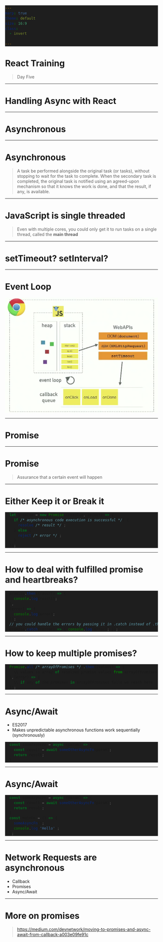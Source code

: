 ```yaml
---
marp: true
theme: default
size: 16:9
class:
  - invert

---
```


<style>
  pre {
    background: #1E1E1E !important;
  }
</style>

# **React** Training
 > Day Five

---

# Handling **Async** with React

---

# A**synchronous**

---

# Asynchronous
> A task be performed alongside the original task (or tasks), without stopping to wait for the task to complete. When the secondary task is completed, the original task is notified using an agreed-upon mechanism so that it knows the work is done, and that the result, if any, is available.

---

# JavaScript is **single** threaded
> Even with multiple cores, you could only get it to run tasks on a single thread, called the **main thread**

---

# setTimeout? setInterval?

---

# Event Loop

![bg right w:600](./img/eventLoop.png)

---

# Promise

---

# Promise
> Assurance that a certain event will happen

---

# Either **Keep** it or **Break** it

```js
  let promise = new Promise((resolve, reject) => {
    if(/* asynchronous code execution is successful */) {
      resolve(/* result */);
    } else {
      reject(/* error */);
    }
  });
```

---

# How to deal with fulfilled promise and heartbreaks?

```js
  promise.then((result) => {
    console.log(result);
  },
  (error) => {
    console.log(error);
  });
  // you could handle the errors by passing it in .catch instead of .then as well
  promise.catch((error) => { console.log(error); }); 
```

---

# How to keep multiple promises?

```js
  Promise.all(/* arrayOfPromises */).then((values) => {
    \\ values is array of resolved promise values from arrayOfPromises
  },(error) => {
    \\ if any of the promises in arrayOfPromises fails we reach here
  });
```

---

# Async/Await

* ES2017
* Makes unpredictable asynchronous functions work sequentially (synchronously)

```js
  const someAsyncFn = async (param) => {
    const result = await someOtherAsyncFn(param);
    return result;
  }
```

---

# Async/Await

```js
  const someAsyncFn = async (param) => {
    const result = await someOtherAsyncFn(param);
    return result;
  }
  const mainFn = () => {
    someAsyncFn();
    console.log('Hello');
  };

```

---

# Network Requests are asynchronous
* Callback
* Promises
* Async/Await

---

# More on promises
> https://medium.com/devnetwork/moving-to-promises-and-async-await-from-callback-a003e09fe91c

